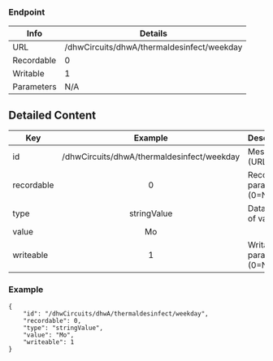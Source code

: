 # 



### Endpoint

| Info  | Details |
| ------------- | ------------- |
| URL   | /dhwCircuits/dhwA/thermaldesinfect/weekday   |
| Recordable   | 0   |
| Writable   | 1   |
| Parameters  | N/A  |

## Detailed Content

|  Key  | Example | Description |
| ------------- | :------: | ------------------------------ |
|  id | /dhwCircuits/dhwA/thermaldesinfect/weekday | Message ID (URL) |
|  recordable | 0 | Recordable parameter (0=No) |
|  type | stringValue | Data type of value |
|  value | Mo |  |
|  writeable | 1 | Writable parameter (0=No) |

### Example
```
{
    "id": "/dhwCircuits/dhwA/thermaldesinfect/weekday",
    "recordable": 0,
    "type": "stringValue",
    "value": "Mo",
    "writeable": 1
}
```
